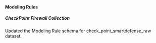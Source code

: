 
#### Modeling Rules

##### CheckPoint Firewall Collection

Updated the Modeling Rule schema for check_point_smartdefense_raw dataset.
